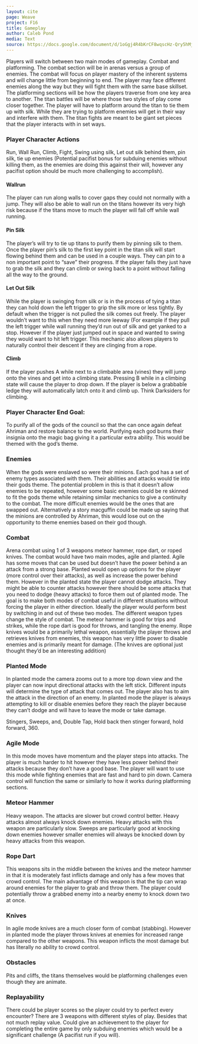 ```yaml
---
layout: cite
page: Weave
project: F16
title: Gameplay
author: Caleb Pond
media: Text
source: https://docs.google.com/document/d/1oGgj4R4bKrCF8wqscHz-Qry5hMjZgeBjXBthYFLvzW0/edit?usp=sharing
---
```

Players will switch between two main modes of gameplay. Combat and platforming. The combat section will be in arenas versus a group of enemies. The combat will focus on player mastery of the inherent systems and will change little from beginning to end. The player may face different enemies along the way but they will fight them with the same base skillset. The platforming sections will be how the players traverse from one key area to another. The titan battles will be where those two styles of play come closer together. The player will have to platform around the titan to tie them up with silk. While they are trying to platform enemies will get in their way and interfere with them. The titan fights are meant to be giant set pieces that the player interacts with in set ways.

### Player Character Actions

Run, Wall Run, Climb, Fight, Swing using silk, Let out silk behind them, pin silk, tie up enemies (Potential pacifist bonus for subduing enemies without killing them, as the enemies are doing this against their will, however any pacifist option should be much more challenging to accomplish).

#### Wallrun

The player can run along walls to cover gaps they could not normally with a jump. They will also be able to wall run on the titans however its very high risk because if the titans move to much the player will fall off while wall running.

#### Pin Silk

The player’s will try to tie up titans to purify them by pinning silk to them. Once the player pin’s silk to the first key point in the titan silk will start flowing behind them and can be used in a couple ways. They can pin to a non important point to “save” their progress. If the player falls they just have to grab the silk and they can climb or swing back to a point without falling all the way to the ground.

#### Let Out Silk

While the player is swinging from silk or is in the process of tying a titan they can hold down the left trigger to grip the silk more or less tightly. By default when the trigger is not pulled the silk comes out freely. The player wouldn’t want to this when they need more leeway (For example if they pull the left trigger while wall running they’d run out of silk and get yanked to a stop. However if the player just jumped out in space and wanted to swing they would want to hit left trigger. This mechanic also allows players to naturally control their descent if they are clinging from a rope.

#### Climb

If the player pushes A while next to a climbable area (vines) they will jump onto the vines and get into a climbing state. Pressing B while in a climbing state will cause the player to drop down. If the player is below a grabbable ledge they will automatically latch onto it and climb up. Think Darksiders for climbing. 

### Player Character End Goal:

To purify all of the gods of the council so that the can once again defeat Ahriman and restore balance to the world. Purifying each god burns their insignia onto the magic bag giving it a particular extra ability. This would be themed with the god’s theme.

### Enemies

When the gods were enslaved so were their minions. Each god has a set of enemy types associated with them. Their abilities and attacks would tie into their gods theme. The potential problem in this is that it doesn’t allow enemies to be repeated, however some basic enemies could be re skinned to fit the gods theme while retaining similar mechanics to give a continuity to the combat. The more difficult enemies would be the ones that are swapped out. Alternatively a story macguffin could be made up saying that the minions are controlled by Ahriman, this would lose out on the opportunity to theme enemies based on their god though.

### Combat

Arena combat using 1 of 3 weapons meteor hammer, rope dart, or roped knives. The combat would have two main modes, agile and planted. Agile has some moves that can be used but doesn’t have the power behind a an attack from a strong base. Planted would open up options for the player (more control over their attacks), as well as increase the power behind them. However in the planted state the player cannot dodge attacks. They might be able to counter attacks however there should be some attacks that you need to dodge (heavy attacks) to force them out of planted mode. The goal is to make both modes of combat useful in different situations without forcing the player in either direction. Ideally the player would perform best by switching in and out of these two modes. The different weapon types change the style of combat. The meteor hammer is good for trips and strikes, while the rope dart is good for throws, and tangling the enemy. Rope knives would be a primarily lethal weapon, essentially the player throws and retrieves knives from enemies, this weapon has very little power to disable enemies and is primarily meant for damage. (The knives are optional just thought they’d be an interesting addition)

### Planted Mode

In planted mode the camera zooms out to a more top down view and the player can now input directional attacks with the left stick. Different inputs will determine the type of attack that comes out. The player also has to aim the attack in the direction of an enemy. In planted mode the player is always attempting to kill or disable enemies before they reach the player because they can’t dodge and will have to leave the mode or take damage.

Stingers, Sweeps, and, Double Tap, Hold back then stinger forward, hold forward, 360.

### Agile Mode

In this mode moves have momentum and the player steps into attacks. The player is much harder to hit however they have less power behind their attacks because they don’t have a good base. The player will want to use this mode while fighting enemies that are fast and hard to pin down. Camera control will function the same or similarly to how it works during platforming sections.

### Meteor Hammer

Heavy weapon. The attacks are slower but crowd control better. Heavy attacks almost always knock down enemies. Heavy attacks with this weapon are particularly slow. Sweeps are particularly good at knocking down enemies however smaller enemies will always be knocked down by heavy attacks from this weapon.

### Rope Dart

This weapons sits in the middle between the knives and the meteor hammer in that it is moderately fast inflicts damage and only has a few moves that crowd control. The main advantage of this weapon is that the tip can wrap around enemies for the player to grab and throw them. The player could potentially throw a grabbed enemy into a nearby enemy to knock down two at once.

### Knives

In agile mode knives are a much closer form of combat (stabbing). However in planted mode the player throws knives at enemies for increased range compared to the other weapons. This weapon inflicts the most damage but has literally no ability to crowd control.

### Obstacles

Pits and cliffs, the titans themselves would be platforming challenges even though they are animate.

### Replayability

There could be player scores so the player could try to perfect every encounter? There are 3 weapons with different styles of play. Besides that not much replay value. Could give an achievement to the player for completing the entire game by only subduing enemies which would be a significant challenge (A pacifist run if you will).
